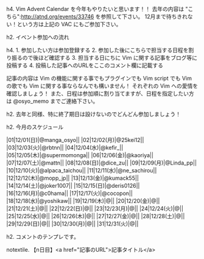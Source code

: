 h4. Vim Advent Calendar を今年もやりたいと思います！！
去年の内容は "こちら":http://atnd.org/events/33746 を参照して下さい。
12月まで待ちきれない！という方は上記の VAC にもご参加下さい。


h2. イベント参加への流れ

h4. 1. 参加したい方は参加登録する
2. 参加した後にこちらで担当する日程を割り振るので後ほど確認する
3. 担当する日にちに Vim に関する記事をブログ等に投稿する
4. 投稿した記事へのURLをここのコメント欄に記載する


記事の内容は Vim の機能に関する事でもプラグインでも Vim script でも Vim の歌でも Vim に関する事ならなんでも構いません！
それぞれの Vim への愛情を確認しましょう！
また、日程は参加順に割り当てますが、日程を指定したい方は @osyo_memo までご連絡下さい。

h2. 去年と同様、特に終了期日は設けないのでどんどん参加しましょう！


h2. 今月のスケジュール

|01|12/01(日)|@manga_osyo||
|02|12/02(月)|@25kei12||
|03|12/03(火)|@rbtnn||
|04|12/04(水)|@kefir_||
|05|12/05(木)|@supermomonga||
|06|12/06(金)|@kaoriya||
|07|12/07(土)|@mattn||
|08|12/08(日)|@dice_zu||
|09|12/09(月)|@Linda_pp||
|10|12/10(火)|@alpaca_taichou||
|11|12/11(水)|@ne_sachirou||
|12|12/12(木)|@mopp_jp||
|13|12/13(金)|@kumack55||
|14|12/14(土)|@joker1007||
|15|12/15(日)|@deris0126||
|16|12/16(月)|@c0hama||
|17|12/17(火)|@cocopon||
|18|12/18(水)|@yoshikaw||
|19|12/19(木)|@||
|20|12/20(金)|@||
|21|12/21(土)|@||
|22|12/22(日)|@||
|23|12/23(月)|@||
|24|12/24(火)|@||
|25|12/25(水)|@||
|26|12/26(木)|@||
|27|12/27(金)|@||
|28|12/28(土)|@||
|29|12/29(日)|@||
|30|12/30(月)|@||
|31|12/31(火)|@||



h2. コメントのテンプレです。

notextile. 【n日目】&lt;a href=&quot;記事のURL&quot;&gt;記事タイトル&lt;/a&gt;
